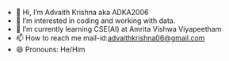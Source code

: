 - 👋 Hi, I’m Advaith Krishna aka ADKA2006
- 👀 I’m interested in coding and working with data.
- 🌱 I’m currently learning CSE(AI) at Amrita Vishwa Viyapeetham
- 📫 How to reach me mail-id:advaithkrishna06@gmail.com
- 😄 Pronouns: He/Him

<!---
ADKA2006/ADKA2006 is a ✨ special ✨ repository because its `README.md` (this file) appears on your GitHub profile.
You can click the Preview link to take a look at your changes.
--->
